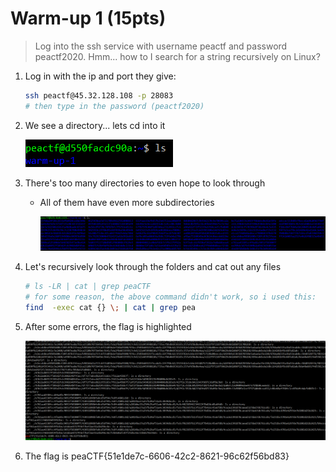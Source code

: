 # Warm-up 1 (15pts)

> Log into the ssh service with username peactf and password peactf2020.
Hmm... how to I search for a string recursively on Linux?

1. Log in with the ip and port they give:

    ```bash
    ssh peactf@45.32.128.108 -p 28083
    # then type in the password (peactf2020)
    ```

2. We see a directory... lets cd into it

    ![Warm-up%200%20(10pts)%207feefa2e25aa444ba698dc475af663fd/Untitled.png](Warm-up%200%20(10pts)%207feefa2e25aa444ba698dc475af663fd/Untitled.png)

3. There's too many directories to even hope to look through
    - All of them have even more subdirectories

        ![Warm-up%201%20(15pts)%20fb726c819d544fa8ac59cecf0726abd7/Untitled.png](Warm-up%201%20(15pts)%20fb726c819d544fa8ac59cecf0726abd7/Untitled.png)

4. Let's recursively look through the folders and cat out any files

    ```bash
    # ls -LR | cat | grep peaCTF
    # for some reason, the above command didn't work, so i used this:
    find  -exec cat {} \; | cat | grep pea
    ```

5. After some errors, the flag is highlighted

    ![Warm-up%201%20(15pts)%20fb726c819d544fa8ac59cecf0726abd7/Untitled%201.png](Warm-up%201%20(15pts)%20fb726c819d544fa8ac59cecf0726abd7/Untitled%201.png)

6. The flag is peaCTF{51e1de7c-6606-42c2-8621-96c62f56bd83}